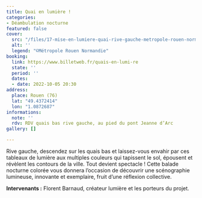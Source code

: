 ```yaml
---
title: Quai en lumière !
categories:
- Déambulation nocturne
featured: false
cover:
  src: "/files/17-mise-en-lumiere-quai-rive-gauche-metropole-rouen-normandie.jpg"
  alt: ''
  legend: "©Métropole Rouen Normandie"
booking:
  link: https://www.billetweb.fr/quais-en-lumi-re
  state: ''
  period: ''
  dates:
  - date: 2022-10-05 20:30
address:
  place: Rouen (76)
  lat: "49.4372414"
  lon: "1.0872687"
informations:
  note: ''
  rdv: RDV quais bas rive gauche, au pied du pont Jeanne d’Arc
gallery: []

---
```

Rive gauche, descendez sur les quais bas et laissez-vous envahir par ces tableaux de lumière aux multiples couleurs qui tapissent le sol, épousent et révèlent les contours de la ville. Tout devient spectacle ! Cette balade nocturne colorée vous donnera l’occasion de découvrir une scénographie lumineuse, innovante et exemplaire, fruit d’une réflexion collective.

**Intervenants :** Florent Barnaud, créateur lumière et les porteurs du projet.